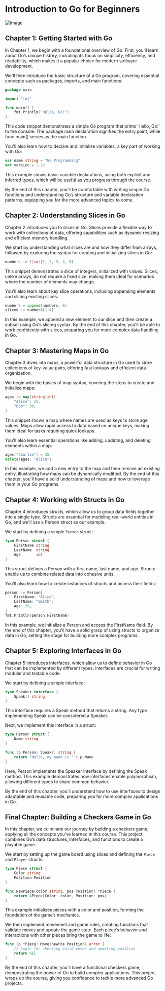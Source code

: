 # Introduction to Go for Beginners

![image](https://github.com/user-attachments/assets/5e326b30-71ab-4054-bb45-908afe77bb7b)

## Chapter 1: Getting Started with Go

In Chapter 1, we begin with a foundational overview of Go. First, you'll learn about Go’s unique history, including its focus on simplicity, efficiency, and readability, which makes it a popular choice for modern software development.

We'll then introduce the basic structure of a Go program, covering essential concepts such as packages, imports, and main functions:
```go
package main

import "fmt"

func main() {
    fmt.Println("Hello, Go!")
}
```
This code snippet demonstrates a simple Go program that prints 'Hello, Go!' to the console. The package main declaration signifies the entry point, while func main() serves as the main function.

You'll also learn how to declare and initialize variables, a key part of working with Go:

```go
var name string = "Go Programming"
var version = 1.24
```
This example shows basic variable declarations, using both explicit and inferred types, which will be useful as you progress through the course.

By the end of this chapter, you'll be comfortable with writing simple Go functions and understanding Go’s structure and variable declaration patterns, equipping you for the more advanced topics to come.

## Chapter 2: Understanding Slices in Go

Chapter 2 introduces you to slices in Go. Slices provide a flexible way to work with collections of data, offering capabilities such as dynamic resizing and efficient memory handling.

We start by understanding what slices are and how they differ from arrays, followed by exploring the syntax for creating and initializing slices in Go:
```go
numbers := []int{1, 2, 3, 4, 5}
```
This snippet demonstrates a slice of integers, initialized with values. Slices, unlike arrays, do not require a fixed size, making them ideal for scenarios where the number of elements may change.

You'll also learn about key slice operations, including appending elements and slicing existing slices:
```go
numbers = append(numbers, 6)
sliced := numbers[1:4]
```
In this example, we append a new element to our slice and then create a subset using Go's slicing syntax. By the end of this chapter, you'll be able to work confidently with slices, preparing you for more complex data handling in Go.

## Chapter 3: Mastering Maps in Go
Chapter 3 dives into maps, a powerful data structure in Go used to store collections of key-value pairs, offering fast lookups and efficient data organization.

We begin with the basics of map syntax, covering the steps to create and initialize maps:
```go
ages := map[string]int{
    "Alice": 25,
    "Bob": 30,
}
```
This snippet shows a map where names are used as keys to store age values. Maps allow rapid access to data based on unique keys, making them ideal for tasks requiring quick lookups.

You'll also learn essential operations like adding, updating, and deleting elements within a map:
```go
ages["Charlie"] = 35
delete(ages, "Alice")
```
In this example, we add a new entry to the map and then remove an existing entry, illustrating how maps can be dynamically modified. By the end of this chapter, you'll have a solid understanding of maps and how to leverage them in your Go programs.
## Chapter 4: Working with Structs in Go
Chapter 4 introduces structs, which allow us to group data fields together into a single type. Structs are essential for modeling real-world entities in Go, and we'll use a Person struct as our example.

We start by defining a simple ```Person``` struct:
```go
type Person struct {
    FirstName string
    LastName  string
    Age       int
}
```
This struct defines a Person with a first name, last name, and age. Structs enable us to combine related data into cohesive units.

You’ll also learn how to create instances of structs and access their fields:
```go
person := Person{
    FirstName: "Alice",
    LastName: "Smith",
    Age: 30,
}
fmt.Println(person.FirstName)
```
In this example, we initialize a Person and access the FirstName field. By the end of this chapter, you'll have a solid grasp of using structs to organize data in Go, setting the stage for building more complex programs.

## Chapter 5: Exploring Interfaces in Go
Chapter 5 introduces interfaces, which allow us to define behavior in Go that can be implemented by different types. Interfaces are crucial for writing modular and testable code.

We start by defining a simple interface:
```go
type Speaker interface {
    Speak() string
}
```
This interface requires a Speak method that returns a string. Any type implementing Speak can be considered a Speaker.

Next, we implement this interface in a struct:
```go
type Person struct {
    Name string
}

func (p Person) Speak() string {
    return "Hello, my name is " + p.Name
}
```
Here, Person implements the Speaker interface by defining the Speak method. This example demonstrates how interfaces enable polymorphism, allowing different types to share common behavior.

By the end of this chapter, you'll understand how to use interfaces to design adaptable and reusable code, preparing you for more complex applications in Go.
## Final Chapter: Building a Checkers Game in Go
In this chapter, we culminate our journey by building a checkers game, applying all the concepts you've learned in this course. This project combines Go’s data structures, interfaces, and functions to create a playable game.

We start by setting up the game board using slices and defining the ```Piece``` and ```Player``` structs:
```go
type Piece struct {
    Color string
    Position Position
}

func NewPiece(color string, pos Position) *Piece {
    return &Piece{Color: color, Position: pos}
}
```
This example initializes pieces with a color and position, forming the foundation of the game’s mechanics.

We then implement movement and game rules, creating functions that validate moves and update the game state. Each piece’s behavior and interactions with other pieces bring the game to life:
```go
func (p *Piece) Move(newPos Position) error {
    // Logic for checking valid moves and updating position
    return nil
}
```
By the end of this chapter, you'll have a functional checkers game, demonstrating the power of Go to build complex applications. This project wraps up the course, giving you confidence to tackle more advanced Go projects.

